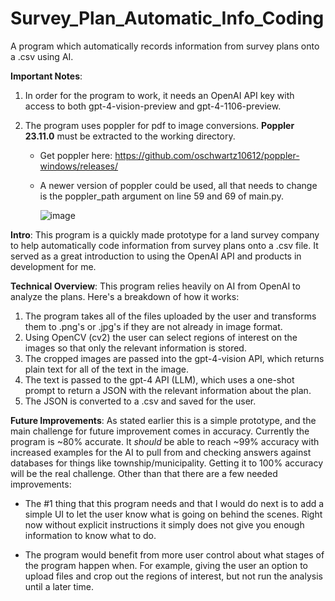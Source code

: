 # Survey_Plan_Automatic_Info_Coding
A program which automatically records information from survey plans onto a .csv using AI.

**Important Notes**:
  1. In order for the program to work, it needs an OpenAI API key with access to both gpt-4-vision-preview and gpt-4-1106-preview.
  2. The program uses poppler for pdf to image conversions. **Poppler 23.11.0** must be extracted to the working directory.

     - Get poppler here: https://github.com/oschwartz10612/poppler-windows/releases/

     - A newer version of poppler could be used, all that needs to change is the poppler_path argument on line 59 and 69 of main.py.
    
       ![image](https://github.com/Josh-Mak/Survey_Plan_Automatic_Info_Coding/assets/152421096/952a3495-553a-4110-9509-67ad64b95447)
       

**Intro**: This program is a quickly made prototype for a land survey company to help automatically code information from survey plans onto a .csv file. It served as a great introduction to using the OpenAI API and products in development for me.

**Technical Overview**: This program relies heavily on AI from OpenAI to analyze the plans. Here's a breakdown of how it works:
  1. The program takes all of the files uploaded by the user and transforms them to .png's or .jpg's if they are not already in image format.
  2. Using OpenCV (cv2) the user can select regions of interest on the images so that only the relevant information is stored.
  3. The cropped images are passed into the gpt-4-vision API, which returns plain text for all of the text in the image.
  4. The text is passed to the gpt-4 API (LLM), which uses a one-shot prompt to return a JSON with the relevant information about the plan.
  5. The JSON is converted to a .csv and saved for the user.

**Future Improvements**: As stated earlier this is a simple prototype, and the main challenge for future improvement comes in accuracy. Currently the program is ~80% accurate. It *should* be able to reach ~99% accuracy with increased examples for the AI to pull from and checking answers against databases for things like township/municipality. Getting it to 100% accuracy will be the real challenge. Other than that there are a few needed improvements:
 
  - The #1 thing that this program needs and that I would do next is to add a simple UI to let the user know what is going on behind the scenes. Right now without explicit instructions it simply does not give you enough information to know what to do.  
  
  - The program would benefit from more user control about what stages of the program happen when. For example, giving the user an option to upload files and crop out the regions of interest, but not run the analysis until a later time.
